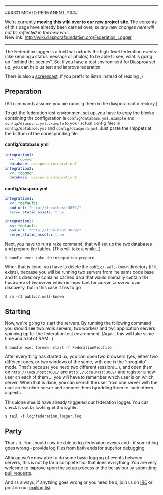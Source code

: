 ----

###301 MOVED PERMANENTLY###

We're currently **moving this wiki over to our new project site**. The contents of this page have  already been carried over, so _any new changes here will not be reflected in the new wiki_.  
New link: http://wiki.diasporafoundation.org/Federation_Logger

----


The Federation logger is a tool that outputs the high-level federation events (like sending a status message or photos) to be able to see, what is going on "behind the scenes". So, if you have a test environment for Diasproa set up, you can help us test and improve federation.

There is also a [screencast], if you prefer to listen instead of reading ;)

## Preparation

(All commands assume you are running them in the diaspora root directory.)

To get the federation test environment set up, you have to copy the blocks containing the configuration in `config/database.yml.example` and `config/diaspora.yml.example` to your actual config files in `config/database.yml` and `config/diaspora.yml`. Just paste the snippets at the bottom of the corresponding file.

#### config/database.yml
```yaml
integration1:
  <<: *common
  database: diaspora_integration1
integration2:
  <<: *common
  database: diaspora_integration2
```

#### config/diaspora.yml
```yaml
integration1:
  <<: *defaults
  pod_url: "http://localhost:3001/"
  serve_static_assets: true

integration2:
  <<: *defaults
  pod_url: "http://localhost:3002/"
  serve_static_assets: true
```

Next, you have to run a rake command, that will set up the two databases and prepare the tables. (This will take a while...)

    $ bundle exec rake db:integration:prepare

When that is done, you have to delete the `public/.well-known` directory (if it exists), because you will be running two servers from the same code base and this directory contains cached data that would normally contain the hostname of the server which is important for server-to-server user discovery, but in this case it has to go.

    $ rm -rI public/.well-known

## Starting

Now, we're going to start the servers. By running the following command you should see two redis servers, two workers and two application servers spinning up for the federation test environment. (Again, this will take some time and a lot of RAM...)

    $ bundle exec foreman start -f FederationProcfile

After everything has started up, you can open two browsers (yes, either two different ones, or two windows of the same, with one in the 'incognito' mode. That's because you need two different sessions...), and open them on `http://localhost:3001/` and `http://localhost:3002/` and register a new user on each of them ... you will have to remember which user is on which server. When that is done, you can search the user from one server with the user on the other server and connect them by adding them to each others aspects.

This alone should have already triggered our federation logger. You can check it out by looking at the logfile.

    $ tail -f log/federation_logger.log

## Party

That's it. You should now be able to log federation events and - if something goes wrong - provide log files from both ends for superior debugging.

Althoug we're now able to do some basic logging of events between servers, this is not by far a complete tool that does everything. You are very welcome to improve upon the setup process or the behaviour by submitting [pull requests](Pull-Request-Guidelines).

And as always, if anything goes wrong or you need help, join us on [IRC](How-we-use-IRC) or post on our [mailing list](How-to-use-the-Mailing-Lists).

[screencast]: http://devblog.joindiaspora.com/2012/03/02/screencast-federation-logger/